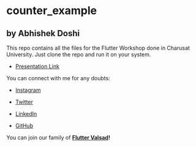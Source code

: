 # counter_example


## by Abhishek Doshi

This repo contains all the files for the Flutter Workshop done in Charusat University.
Just clone the repo and run it on your system.

- [Presentation Link](https://www.canva.com/design/DAEQq0Bkhx0/Z8hSEoXCOLV1w_fFOCX6pw/view?utm_content=DAEQq0Bkhx0&utm_campaign=designshare&utm_medium=link&utm_source=publishsharelink)


You can connect with me for any doubts: 
- [Instagram](https://www.instagram.com/abhishekdoshi26/)

- [Twitter](https://twitter.com/AbhishekDoshi26)

- [LinkedIn](https://www.linkedin.com/in/AbhishekDoshi26)

- [GitHub](https://github.com/AbhishekDoshi26)

You can join our family of <b>[Flutter Valsad](https://fluttervalsad.com/)!</b>

